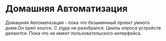 # Домашняя Автоматизация
Домашняя Автоматизация - пока что безымянный проект умного дома.Он open source.
C zigpy не разобрался.
Циклы опроса устройств делаются.
Пока что не имеет пользовательского интерфейса.
